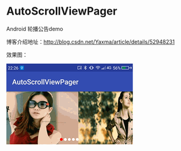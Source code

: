 # AutoScrollViewPager
Android 轮播公告demo

博客介绍地址：http://blog.csdn.net/Yaxma/article/details/52948231

效果图：

![image](https://github.com/Yaxma/AutoScrollViewPager/blob/master/demo.gif)
